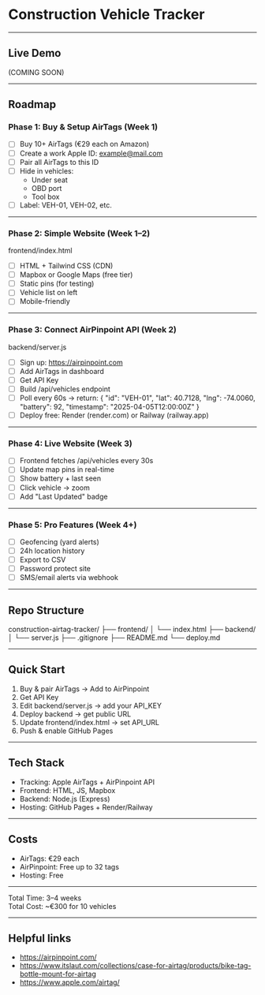 # Construction Vehicle Tracker
---

## Live Demo
(COMING SOON)

---

## Roadmap

### Phase 1: Buy & Setup AirTags (Week 1)
- [ ] Buy 10+ AirTags (€29 each on Amazon)
- [ ] Create a work Apple ID: example@mail.com
- [ ] Pair all AirTags to this ID
- [ ] Hide in vehicles:
  - Under seat
  - OBD port
  - Tool box
- [ ] Label: VEH-01, VEH-02, etc.

---

### Phase 2: Simple Website (Week 1–2)
frontend/index.html
- [ ] HTML + Tailwind CSS (CDN)
- [ ] Mapbox or Google Maps (free tier)
- [ ] Static pins (for testing)
- [ ] Vehicle list on left
- [ ] Mobile-friendly

---

### Phase 3: Connect AirPinpoint API (Week 2)
backend/server.js
- [ ] Sign up: https://airpinpoint.com
- [ ] Add AirTags in dashboard
- [ ] Get API Key
- [ ] Build /api/vehicles endpoint
- [ ] Poll every 60s → return:
  {
    "id": "VEH-01",
    "lat": 40.7128,
    "lng": -74.0060,
    "battery": 92,
    "timestamp": "2025-04-05T12:00:00Z"
  }
- [ ] Deploy free: Render (render.com) or Railway (railway.app)

---

### Phase 4: Live Website (Week 3)
- [ ] Frontend fetches /api/vehicles every 30s
- [ ] Update map pins in real-time
- [ ] Show battery + last seen
- [ ] Click vehicle → zoom
- [ ] Add "Last Updated" badge

---

### Phase 5: Pro Features (Week 4+)
- [ ] Geofencing (yard alerts)
- [ ] 24h location history
- [ ] Export to CSV
- [ ] Password protect site
- [ ] SMS/email alerts via webhook

---

## Repo Structure
construction-airtag-tracker/
├── frontend/
│   └── index.html
├── backend/
│   └── server.js
├── .gitignore
├── README.md
└── deploy.md

---

## Quick Start

1. Buy & pair AirTags → Add to AirPinpoint
2. Get API Key
3. Edit backend/server.js → add your API_KEY
4. Deploy backend → get public URL
5. Update frontend/index.html → set API_URL
6. Push & enable GitHub Pages

---

## Tech Stack
- Tracking: Apple AirTags + AirPinpoint API
- Frontend: HTML, JS, Mapbox
- Backend: Node.js (Express)
- Hosting: GitHub Pages + Render/Railway

---

## Costs
- AirTags: €29 each
- AirPinpoint: Free up to 32 tags
- Hosting: Free

---

Total Time: 3–4 weeks  
Total Cost: ~€300 for 10 vehicles

---

## Helpful links
- https://airpinpoint.com/
- https://www.itslaut.com/collections/case-for-airtag/products/bike-tag-bottle-mount-for-airtag
- https://www.apple.com/airtag/


